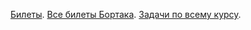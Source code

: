 [Билеты](https://t.me/mai_06_22/641).
[Все билеты Бортака](https://docs.google.com/document/d/1EJHnaNbJWUg6KJsY7KVd1hs_L6gzHPgQIvAs4iNpgaI/edit?usp=sharing).
[Задачи по всему курсу](https://docs.google.com/document/d/1gS73_pIrWWvwvBHkoRSOYhcrkm2Mx23ELR1-TQOSZBQ/edit?usp=sharing).
